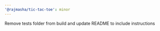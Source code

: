 ```yaml
---
'@rajmasha/tic-tac-toe': minor
---
```


Remove tests folder from build and update README to include instructions
